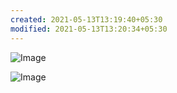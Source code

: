 ```yaml
---
created: 2021-05-13T13:19:40+05:30
modified: 2021-05-13T13:20:34+05:30
---
```


![Image](IMG_1620892179995.jpg)

![Image](IMG_1620892196430.jpg)
